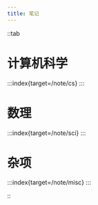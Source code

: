 ```yaml
---
title: 笔记
---
```


::tab
# 计算机科学

:::index{target=/note/cs}
:::

# 数理

:::index{target=/note/sci}
:::

# 杂项

:::index{target=/note/misc}
:::

::

